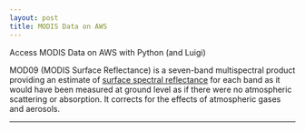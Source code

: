 ```yaml
---
layout: post
title: MODIS Data on AWS
---
```


Access MODIS Data on AWS with Python (and Luigi)

MOD09 (MODIS Surface Reflectance) is a seven-band multispectral product providing an estimate of [surface spectral reflectance](https://en.wikipedia.org/wiki/Reflectance#Spectral_hemispherical_reflectance) for each band as it would have been measured at ground level as if there were no atmospheric scattering or absorption. It corrects for the effects of atmospheric gases and aerosols.

---